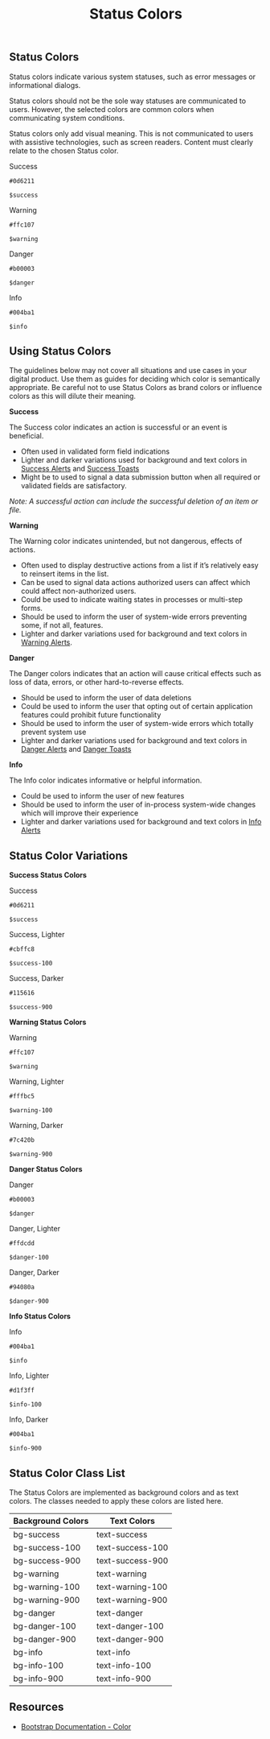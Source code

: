 ﻿---
title: Status Colors
summary: Pelican uses Status colors to inform users about what is going on with the system.
tags: color
layout: guide
eleventyNavigation:
  key: Status Colors
  parent: Foundation
  order: 2
  excerpt: Pelican uses Status colors to inform users about what is going on with the system.
  img: /img/illustrations/illus-status-colors.svg
---

## Status Colors

Status colors indicate various system statuses, such as error messages or informational dialogs.

Status colors should not be the sole way statuses are communicated to users. However, the selected colors are common colors when communicating system conditions.

Status colors only add visual meaning. This is not communicated to users with assistive technologies, such as screen readers. Content must clearly relate to the chosen Status color.

<div class="row mb-12">
    <div class="col-md-6 col-xl-3">
        <div class="card border-0">
            <div class="bg-success rounded-top pd-color-block"></div>
            <div class="card-body">
                <p class="mb-0 fw-bold">Success</p>
                <p class="mb-0"><code>#0d6211</code></p>
                <p class="mb-0"><code>$success</code></p>
            </div>
        </div>
    </div>
    <div class="col-md-6 col-xl-3">
        <div class="card border-0">
            <div class="bg-warning rounded-top pd-color-block"></div>
            <div class="card-body">
                <p class="mb-0 fw-bold">Warning</p>
                <p class="mb-0"><code>#ffc107</code></p>
                <p class="mb-0"><code>$warning</code></p>
            </div>
        </div>
    </div>
    <div class="col-md-6 col-xl-3">
        <div class="card border-0">
            <div class="bg-danger rounded-top pd-color-block"></div>
            <div class="card-body">
                <p class="mb-0 fw-bold">Danger</p>
                <p class="mb-0"><code>#b00003</code></p>
                <p class="mb-0"><code>$danger</code></p>
            </div>
        </div>
    </div>
    <div class="col-md-6 col-xl-3">
        <div class="card border-0">
            <div class="bg-info rounded-top pd-color-block"></div>
            <div class="card-body">
                <p class="mb-0 fw-bold">Info</p>
                <p class="mb-0"><code>#004ba1</code></p>
                <p class="mb-0"><code>$info</code></p>
            </div>
        </div>
    </div>
</div>

## Using Status Colors

The guidelines below may not cover all situations and use cases in your digital product. Use them as guides for deciding which color is semantically appropriate. Be careful not to use Status Colors as brand colors or influence colors as this will dilute their meaning.

**Success**

The Success color indicates an action is successful or an event is beneficial.

- Often used in validated form field indications
- Lighter and darker variations used for background and text colors in [Success Alerts](/components/alerts/) and [Success Toasts](/components/toasts/)
- Might be to used to signal a data submission button when all required or validated fields are satisfactory.

_Note: A successful action can include the successful deletion of an item or file._

**Warning**

The Warning color indicates unintended, but not dangerous, effects of actions.

- Often used to display destructive actions from a list if it’s relatively easy to reinsert items in the list.
- Can be used to signal data actions authorized users can affect which could affect non-authorized users.
- Could be used to indicate waiting states in processes or multi-step forms.
- Should be used to inform the user of system-wide errors preventing some, if not all, features.
- Lighter and darker variations used for background and text colors in [Warning Alerts](/components/alerts/).

**Danger**

The Danger colors indicates that an action will cause critical effects such as loss of data, errors, or other hard-to-reverse effects.

- Should be used to inform the user of data deletions
- Could be used to inform the user that opting out of certain application features could prohibit future functionality
- Should be used to inform the user of system-wide errors which totally prevent system use
- Lighter and darker variations used for background and text colors in [Danger Alerts](/components/alerts/) and [Danger Toasts](/components/toasts/)

**Info**

The Info color indicates informative or helpful information.

- Could be used to inform the user of new features
- Should be used to inform the user of in-process system-wide changes which will improve their experience
- Lighter and darker variations used for background and text colors in [Info Alerts](/components/alerts/)

## Status Color Variations

**Success Status Colors**

<div class="row mb-12">
    <div class="col-md-6 col-xl-3">
        <div class="card border-0">
            <div class="bg-success rounded-top pd-color-block"></div>
            <div class="card-body">
                <p class="mb-0 fw-bold">Success</p>
                <p class="mb-0"><code>#0d6211</code></p>
                <p class="mb-0"><code>$success</code></p>
            </div>
        </div>
    </div>
    <div class="col-md-6 col-xl-3">
        <div class="card border-0">
            <div class="bg-success-100 rounded-top pd-color-block"></div>
            <div class="card-body">
                <p class="mb-0 fw-bold">Success, Lighter</p>
                <p class="mb-0"><code>#cbffc8</code></p>
                <p class="mb-0"><code>$success-100</code></p>
            </div>
        </div>
    </div>
    <div class="col-md-6 col-xl-3">
        <div class="card border-0">
            <div class="bg-success-900 rounded-top pd-color-block"></div>
            <div class="card-body">
                <p class="mb-0 fw-bold">Success, Darker</p>
                <p class="mb-0"><code>#115616</code></p>
                <p class="mb-0"><code>$success-900</code></p>
            </div>
        </div>
    </div>
</div>

**Warning Status Colors**

<div class="row mb-12">
    <div class="col-md-6 col-xl-3">
        <div class="card border-0">
            <div class="bg-warning rounded-top pd-color-block"></div>
            <div class="card-body">
                <p class="mb-0 fw-bold">Warning</p>
                <p class="mb-0"><code>#ffc107</code></p>
                <p class="mb-0"><code>$warning</code></p>
            </div>
        </div>
    </div>
    <div class="col-md-6 col-xl-3">
        <div class="card border-0">
            <div class="bg-warning-100 rounded-top pd-color-block"></div>
            <div class="card-body">
                <p class="mb-0 fw-bold">Warning, Lighter</p>
                <p class="mb-0"><code>#fffbc5</code></p>
                <p class="mb-0"><code>$warning-100</code></p>
            </div>
        </div>
    </div>
    <div class="col-md-6 col-xl-3">
        <div class="card border-0">
            <div class="bg-warning-900 rounded-top pd-color-block"></div>
            <div class="card-body">
                <p class="mb-0 fw-bold">Warning, Darker</p>
                <p class="mb-0"><code>#7c420b</code></p>
                <p class="mb-0"><code>$warning-900</code></p>
            </div>
        </div>
    </div>
</div>

**Danger Status Colors**

<div class="row mb-12">
    <div class="col-md-6 col-xl-3">
        <div class="card border-0">
            <div class="bg-danger rounded-top pd-color-block"></div>
            <div class="card-body">
                <p class="mb-0 fw-bold">Danger</p>
                <p class="mb-0"><code>#b00003</code></p>
                <p class="mb-0"><code>$danger</code></p>
            </div>
        </div>
    </div>
    <div class="col-md-6 col-xl-3">
        <div class="card border-0">
            <div class="bg-danger-100 rounded-top pd-color-block"></div>
            <div class="card-body">
                <p class="mb-0 fw-bold">Danger, Lighter</p>
                <p class="mb-0"><code>#ffdcdd</code></p>
                <p class="mb-0"><code>$danger-100</code></p>
            </div>
        </div>
    </div>
    <div class="col-md-6 col-xl-3">
        <div class="card border-0">
            <div class="bg-danger-900 rounded-top pd-color-block"></div>
            <div class="card-body">
                <p class="mb-0 fw-bold">Danger, Darker</p>
                <p class="mb-0"><code>#94080a</code></p>
                <p class="mb-0"><code>$danger-900</code></p>
            </div>
        </div>
    </div>
</div>

**Info Status Colors**

<div class="row mb-12">
    <div class="col-md-6 col-xl-3">
        <div class="card border-0">
            <div class="bg-info rounded-top pd-color-block"></div>
            <div class="card-body">
                <p class="mb-0 fw-bold">Info</p>
                <p class="mb-0"><code>#004ba1</code></p>
                <p class="mb-0"><code>$info</code></p>
            </div>
        </div>
    </div>
    <div class="col-md-6 col-xl-3">
        <div class="card border-0">
            <div class="bg-info-100 rounded-top pd-color-block"></div>
            <div class="card-body">
                <p class="mb-0 fw-bold">Info, Lighter</p>
                <p class="mb-0"><code>#d1f3ff</code></p>
                <p class="mb-0"><code>$info-100</code></p>
            </div>
        </div>
    </div>
    <div class="col-md-6 col-xl-3">
        <div class="card border-0">
            <div class="bg-info-900 rounded-top pd-color-block"></div>
            <div class="card-body">
                <p class="mb-0 fw-bold">Info, Darker</p>
                <p class="mb-0"><code>#004ba1</code></p>
                <p class="mb-0"><code>$info-900</code></p>
            </div>
        </div>
    </div>
</div>

## Status Color Class List

The Status Colors are implemented as background colors and as text colors. The classes needed to apply these colors are listed here.

<table class="table table-striped mb-12">
    <thead>
        <tr>
            <th>Background Colors</th>
            <th>Text Colors</th>
        </tr>
    </thead>
    <tbody class="h5">
        <tr>
            <td><span class="badge badge-success">bg-success</span></td>
            <td><span class="badge bg-transparent text-success">text-success</span></td>
        </tr>
        <tr>
            <td><span class="badge bg-success-100 ">bg-success-100</span></td>
            <td><span class="badge bg-transparent text-success-100">text-success-100</span></td>
        </tr>
        <tr>
            <td><span class="badge bg-success-900 ">bg-success-900</span></td>
            <td><span class="badge bg-transparent text-success-900">text-success-900</span></td>
        </tr>
        <tr>
            <td><span class="badge badge-warning">bg-warning</span></td>
            <td><span class="badge bg-transparent text-warning">text-warning</span></td>
        </tr>
        <tr>
            <td><span class="badge bg-warning-100 ">bg-warning-100</span></td>
            <td><span class="badge bg-transparent text-warning-100">text-warning-100</span></td>
        </tr>
        <tr>
            <td><span class="badge bg-warning-900 ">bg-warning-900</span></td>
            <td><span class="badge bg-transparent text-warning-900">text-warning-900</span></td>
        </tr>
        <tr>
            <td><span class="badge badge-danger">bg-danger</span></td>
            <td><span class="badge bg-transparent text-danger">text-danger</span></td>
        </tr>
        <tr>
            <td><span class="badge bg-danger-100 ">bg-danger-100</span></td>
            <td><span class="badge bg-transparent text-danger-100">text-danger-100</span></td>
        </tr>
        <tr>
            <td><span class="badge bg-danger-900 ">bg-danger-900</span></td>
            <td><span class="badge bg-transparent text-danger-900">text-danger-900</span></td>
        </tr>
        <tr>
            <td><span class="badge badge-info">bg-info</span></td>
            <td><span class="badge bg-transparent text-info">text-info</span></td>
        </tr>
        <tr>
            <td><span class="badge bg-info-100 ">bg-info-100</span></td>
            <td><span class="badge bg-transparent text-info-100">text-info-100</span></td>
        </tr>
        <tr>
            <td><span class="badge bg-info-900 ">bg-info-900</span></td>
            <td><span class="badge bg-transparent text-info-900">text-info-900</span></td>
        </tr>                                 
    </tbody>
</table>

## Resources

- [Bootstrap Documentation - Color](https://getbootstrap.com/docs/5.3/utilities/colors/)

